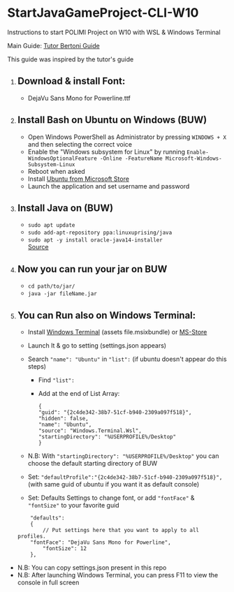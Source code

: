 # StartJavaGameProject-CLI-W10
Instructions to start POLIMI Project on W10 with WSL &amp; Windows Terminal

Main Guide: [Tutor Bertoni Guide](https://github.com/michele-bertoni/W10JavaCLI)

This guide was inspired by the tutor's guide

1. ## Download & install Font:
	* DejaVu Sans Mono for Powerline.ttf

2. ## Install Bash on Ubuntu on Windows (BUW)
	* Open Windows PowerShell as Administrator by pressing ```WINDOWS + X``` and then selecting the correct voice
	* Enable the "Windows subsystem for Linux" by running ```Enable-WindowsOptionalFeature -Online -FeatureName Microsoft-Windows-Subsystem-Linux```
	* Reboot when asked
	* Install [Ubuntu from Microsoft Store](https://www.microsoft.com/store/p/ubuntu/9nblggh4msv6)
	* Launch the application and set username and password
  
3. ## Install Java on (BUW)
  	* ```sudo apt update```
  	* ```sudo add-apt-repository ppa:linuxuprising/java```
  	* ```sudo apt -y install oracle-java14-installer```
  	<br>[Source](https://computingforgeeks.com/how-to-install-java-14-on-ubuntu-debian/)
  
4. ## Now you can run your jar on BUW
  	* ```cd path/to/jar/```
  	* ```java -jar fileName.jar```
  
5. ## You can Run also on Windows Terminal:
  	* Install [Windows Terminal](https://github.com/microsoft/terminal/releases) (assets file.msixbundle)
	or [MS-Store](https://www.microsoft.com/store/productId/9N0DX20HK701)
  
  	* Launch It & go to setting (settings.json appears)
  	* Search ```"name": "Ubuntu"``` in ```"list":``` (if ubuntu doesn't appear do this steps)<br>
		* Find ```"list":```<br>
    
		* Add at the end of List Array:
		    ```
		    {
			"guid": "{2c4de342-38b7-51cf-b940-2309a097f518}",
			"hidden": false,
			"name": "Ubuntu",
			"source": "Windows.Terminal.Wsl",
			"startingDirectory": "%USERPROFILE%/Desktop"
		    }
		    ```
      
  	* N.B: With ```"startingDirectory": "%USERPROFILE%/Desktop"``` you can choose the default starting directory of BUW
  	* Set: ``` "defaultProfile":"{2c4de342-38b7-51cf-b940-2309a097f518}", ``` (with same guid of ubuntu if you want it as default console)
	* Set: Defaults Settings to change font, or add ```"fontFace"``` & ```"fontSize"``` to your favorite guid
	```
        "defaults":
        {
            // Put settings here that you want to apply to all profiles.
		"fontFace": "DejaVu Sans Mono for Powerline",
           	"fontSize": 12
        },
	```

* N.B: You can copy settings.json present in this repo
* N.B: After launching Windows Terminal, you can press F11 to view the console in full screen
